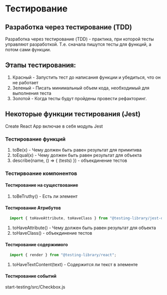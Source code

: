 # Тестирование

## Разработка через тестирование (TDD)
Разработка через тестирование (TDD) - практика, при которой тесты управляют разработкой.
Т.е. сначала пишутся тесты для функций, а потом сами функции.

## Этапы тестирования:
1. Красный - Запустить тест до написания функции и убедиться, что он не работает 
2. Зеленый - Писать минимальный объем кода, необходимый для выполнения теста
3. Золотой - Когда тесты будут пройдены провести рефакторинг.

## Некоторые функции тестирования (Jest)
Create React App включае в себя модуль Jest

### Тестирование функций
1. toBe(x) - Чему должен быть равен результат для примитива
2. toEqual(x) - Чему должен быть равен результат для объекта
3. describe(name, () => { (tests) }) - объекдинение тестов 

### Тестирвоание компонентов
#### Тестирование на существование
1. toBeTruthy() - Есть ли элемент

#### Тестирование Атрибутов
```js
  import { toHaveAttribute, toHaveClass } from "@testing-library/jest-dom";
```
1. toHaveAttribute() - Чему должен быть равен результат для объекта
2. toHaveClass() - объекдинение тестов 

#### Тестирование содержимого
```js
  import { render } from "@testing-library/react";
```
1. toHaveTextContent(text) - Содержится ли текст в элементе

#### Тестирование событий

  start-testing/src/Checkbox.js